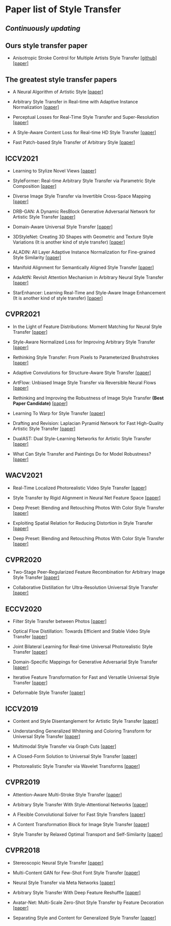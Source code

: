 # Paper list of Style Transfer
## ***Continuously updating***

## Ours style transfer paper
- Anisotropic Stroke Control for Multiple Artists Style Transfer
[[github]](https://github.com/neuralchen/ASMAGAN) [[paper]](https://arxiv.org/abs/2010.08175)

## The greatest style transfer papers
- A Neural Algorithm of Artistic Style
[[paper]](https://arxiv.org/pdf/1508.06576.pdf)

- Arbitrary Style Transfer in Real-time with Adaptive Instance Normalization
[[paper]](https://arxiv.org/pdf/1703.06868.pdf)

- Perceptual Losses for Real-Time Style Transfer and Super-Resolution
[[paper]](https://arxiv.org/pdf/1603.08155.pdf)

- A Style-Aware Content Loss for Real-time HD Style Transfer
[[paper]](https://openaccess.thecvf.com/content_ECCV_2018/papers/Artsiom_Sanakoyeu_A_Style-aware_Content_ECCV_2018_paper.pdf)

- Fast Patch-based Style Transfer of Arbitrary Style
[[paper]](https://arxiv.org/pdf/1612.04337.pdf)

## ICCV2021

- Learning to Stylize Novel Views 
[[paper]](https://arxiv.org/pdf/2105.13509.pdf)

- StyleFormer: Real-time Arbitrary Style Transfer via Parametric Style Composition
[[paper]](https://openaccess.thecvf.com/content/ICCV2021/papers/Wu_StyleFormer_Real-Time_Arbitrary_Style_Transfer_via_Parametric_Style_Composition_ICCV_2021_paper.pdf)

- Diverse Image Style Transfer via Invertible Cross-Space Mapping
[[paper]](https://openaccess.thecvf.com/content/ICCV2021/papers/Chen_Diverse_Image_Style_Transfer_via_Invertible_Cross-Space_Mapping_ICCV_2021_paper.pdf)

- DRB-GAN: A Dynamic ResBlock Generative Adversarial Network for Artistic Style Transfer
[[paper]](https://openaccess.thecvf.com/content/ICCV2021/papers/Xu_DRB-GAN_A_Dynamic_ResBlock_Generative_Adversarial_Network_for_Artistic_Style_ICCV_2021_paper.pdf)

- Domain-Aware Universal Style Transfer
[[paper]](https://openaccess.thecvf.com/content/ICCV2021/papers/Hong_Domain-Aware_Universal_Style_Transfer_ICCV_2021_paper.pdf)

- 3DStyleNet: Creating 3D Shapes with Geometric and Texture Style Variations (It is another kind of style transfer)
[[paper]](https://openaccess.thecvf.com/content/ICCV2021/papers/Yin_3DStyleNet_Creating_3D_Shapes_With_Geometric_and_Texture_Style_Variations_ICCV_2021_paper.pdf)

- ALADIN: All Layer Adaptive Instance Normalization for Fine-grained Style Similarity
[[paper]](https://openaccess.thecvf.com/content/ICCV2021/papers/Ruta_ALADIN_All_Layer_Adaptive_Instance_Normalization_for_Fine-Grained_Style_Similarity_ICCV_2021_paper.pdf)

- Manifold Alignment for Semantically Aligned Style Transfer
[[paper]](https://openaccess.thecvf.com/content/ICCV2021/papers/Huo_Manifold_Alignment_for_Semantically_Aligned_Style_Transfer_ICCV_2021_paper.pdf)

- AdaAttN: Revisit Attention Mechanism in Arbitrary Neural Style Transfer
[[paper]](https://openaccess.thecvf.com/content/ICCV2021/papers/Liu_AdaAttN_Revisit_Attention_Mechanism_in_Arbitrary_Neural_Style_Transfer_ICCV_2021_paper.pdf)

- StarEnhancer: Learning Real-Time and Style-Aware Image Enhancement (It is another kind of style transfer)
[[paper]](https://openaccess.thecvf.com/content/ICCV2021/papers/Song_StarEnhancer_Learning_Real-Time_and_Style-Aware_Image_Enhancement_ICCV_2021_paper.pdf)

## CVPR2021
- In the Light of Feature Distributions: Moment Matching for Neural Style Transfer
[[paper]](https://openaccess.thecvf.com/content/CVPR2021/html/Kalischek_In_the_Light_of_Feature_Distributions_Moment_Matching_for_Neural_CVPR_2021_paper.html)

- Style-Aware Normalized Loss for Improving Arbitrary Style Transfer
[[paper]](https://openaccess.thecvf.com/content/CVPR2021/html/Cheng_Style-Aware_Normalized_Loss_for_Improving_Arbitrary_Style_Transfer_CVPR_2021_paper.html)

- Rethinking Style Transfer: From Pixels to Parameterized Brushstrokes
[[paper]](https://openaccess.thecvf.com/content/CVPR2021/html/Kotovenko_Rethinking_Style_Transfer_From_Pixels_to_Parameterized_Brushstrokes_CVPR_2021_paper.html)

- Adaptive Convolutions for Structure-Aware Style Transfer
[[paper]](https://openaccess.thecvf.com/content/CVPR2021/html/Chandran_Adaptive_Convolutions_for_Structure-Aware_Style_Transfer_CVPR_2021_paper.html)

- ArtFlow: Unbiased Image Style Transfer via Reversible Neural Flows
[[paper]](https://openaccess.thecvf.com/content/CVPR2021/html/An_ArtFlow_Unbiased_Image_Style_Transfer_via_Reversible_Neural_Flows_CVPR_2021_paper.html)

- Rethinking and Improving the Robustness of Image Style Transfer **(Best Paper Candidate)**
[[paper]](https://openaccess.thecvf.com/content/CVPR2021/html/Wang_Rethinking_and_Improving_the_Robustness_of_Image_Style_Transfer_CVPR_2021_paper.html)

- Learning To Warp for Style Transfer
[[paper]](https://openaccess.thecvf.com/content/CVPR2021/html/Liu_Learning_To_Warp_for_Style_Transfer_CVPR_2021_paper.html)

- Drafting and Revision: Laplacian Pyramid Network for Fast High-Quality Artistic Style Transfer
[[paper]](https://openaccess.thecvf.com/content/CVPR2021/html/Lin_Drafting_and_Revision_Laplacian_Pyramid_Network_for_Fast_High-Quality_Artistic_CVPR_2021_paper.html)

- DualAST: Dual Style-Learning Networks for Artistic Style Transfer
[[paper]](https://openaccess.thecvf.com/content/CVPR2021/html/Chen_DualAST_Dual_Style-Learning_Networks_for_Artistic_Style_Transfer_CVPR_2021_paper.html)

- What Can Style Transfer and Paintings Do for Model Robustness?
[[paper]](https://openaccess.thecvf.com/content/CVPR2021/html/Lin_What_Can_Style_Transfer_and_Paintings_Do_for_Model_Robustness_CVPR_2021_paper.html)

## WACV2021
- Real-Time Localized Photorealistic Video Style Transfer
[[paper]](https://openaccess.thecvf.com/content/WACV2021/html/Xia_Real-Time_Localized_Photorealistic_Video_Style_Transfer_WACV_2021_paper.html)

- Style Transfer by Rigid Alignment in Neural Net Feature Space
[[paper]](https://openaccess.thecvf.com/content/WACV2021/html/Hada_Style_Transfer_by_Rigid_Alignment_in_Neural_Net_Feature_Space_WACV_2021_paper.html)

- Deep Preset: Blending and Retouching Photos With Color Style Transfer
[[paper]](https://openaccess.thecvf.com/content/WACV2021/html/Ho_Deep_Preset_Blending_and_Retouching_Photos_With_Color_Style_Transfer_WACV_2021_paper.html)

- Exploiting Spatial Relation for Reducing Distortion in Style Transfer
[[paper]](https://openaccess.thecvf.com/content/WACV2021/html/Chang_Exploiting_Spatial_Relation_for_Reducing_Distortion_in_Style_Transfer_WACV_2021_paper.html)

- Deep Preset: Blending and Retouching Photos With Color Style Transfer
[[paper]](https://openaccess.thecvf.com/content/WACV2021/html/Ho_Deep_Preset_Blending_and_Retouching_Photos_With_Color_Style_Transfer_WACV_2021_paper.html)

## CVPR2020

- Two-Stage Peer-Regularized Feature Recombination for Arbitrary Image Style Transfer
[[paper]](https://openaccess.thecvf.com/content_CVPR_2020/html/Svoboda_Two-Stage_Peer-Regularized_Feature_Recombination_for_Arbitrary_Image_Style_Transfer_CVPR_2020_paper.html)

- Collaborative Distillation for Ultra-Resolution Universal Style Transfer
[[paper]](https://openaccess.thecvf.com/content_CVPR_2020/html/Wang_Collaborative_Distillation_for_Ultra-Resolution_Universal_Style_Transfer_CVPR_2020_paper.html)

## ECCV2020
- Filter Style Transfer between Photos
[[paper]](https://www.ecva.net/papers/eccv_2020/papers_ECCV/html/4809_ECCV_2020_paper.php)

- Optical Flow Distillation: Towards Efficient and Stable Video Style Transfer
[[paper]](https://www.ecva.net/papers/eccv_2020/papers_ECCV/html/13_ECCV_2020_paper.php)

- Joint Bilateral Learning for Real-time Universal Photorealistic Style Transfer
[[paper]](https://www.ecva.net/papers/eccv_2020/papers_ECCV/html/575_ECCV_2020_paper.php)

- Domain-Specific Mappings for Generative Adversarial Style Transfer
[[paper]](https://www.ecva.net/papers/eccv_2020/papers_ECCV/html/634_ECCV_2020_paper.php)

- Iterative Feature Transformation for Fast and Versatile Universal Style Transfer
[[paper]](https://www.ecva.net/papers/eccv_2020/papers_ECCV/html/3170_ECCV_2020_paper.php)

- Deformable Style Transfer
[[paper]](https://www.ecva.net/papers/eccv_2020/papers_ECCV/html/5333_ECCV_2020_paper.php)

## ICCV2019
- Content and Style Disentanglement for Artistic Style Transfer
[[paper]](https://openaccess.thecvf.com/content_ICCV_2019/html/Kotovenko_Content_and_Style_Disentanglement_for_Artistic_Style_Transfer_ICCV_2019_paper.html)

- Understanding Generalized Whitening and Coloring Transform for Universal Style Transfer
[[paper]](https://openaccess.thecvf.com/content_ICCV_2019/html/Chiu_Understanding_Generalized_Whitening_and_Coloring_Transform_for_Universal_Style_Transfer_ICCV_2019_paper.html)

- Multimodal Style Transfer via Graph Cuts
[[paper]](https://openaccess.thecvf.com/content_ICCV_2019/html/Zhang_Multimodal_Style_Transfer_via_Graph_Cuts_ICCV_2019_paper.html)

- A Closed-Form Solution to Universal Style Transfer
[[paper]](https://openaccess.thecvf.com/content_ICCV_2019/html/Lu_A_Closed-Form_Solution_to_Universal_Style_Transfer_ICCV_2019_paper.html)

- Photorealistic Style Transfer via Wavelet Transforms
[[paper]](https://openaccess.thecvf.com/content_ICCV_2019/html/Yoo_Photorealistic_Style_Transfer_via_Wavelet_Transforms_ICCV_2019_paper.html)

## CVPR2019
- Attention-Aware Multi-Stroke Style Transfer
[[paper]](https://openaccess.thecvf.com/content_CVPR_2019/html/Yao_Attention-Aware_Multi-Stroke_Style_Transfer_CVPR_2019_paper.html)

- Arbitrary Style Transfer With Style-Attentional Networks
[[paper]](https://openaccess.thecvf.com/content_CVPR_2019/html/Park_Arbitrary_Style_Transfer_With_Style-Attentional_Networks_CVPR_2019_paper.html)

- A Flexible Convolutional Solver for Fast Style Transfers
[[paper]](https://openaccess.thecvf.com/content_CVPR_2019/html/Puy_A_Flexible_Convolutional_Solver_for_Fast_Style_Transfers_CVPR_2019_paper.html)

- A Content Transformation Block for Image Style Transfer
[[paper]](https://openaccess.thecvf.com/content_CVPR_2019/html/Kotovenko_A_Content_Transformation_Block_for_Image_Style_Transfer_CVPR_2019_paper.html)

- Style Transfer by Relaxed Optimal Transport and Self-Similarity
[[paper]](https://openaccess.thecvf.com/content_CVPR_2019/html/Kolkin_Style_Transfer_by_Relaxed_Optimal_Transport_and_Self-Similarity_CVPR_2019_paper.html)

## CVPR2018
- Stereoscopic Neural Style Transfer
[[paper]](https://openaccess.thecvf.com/content_cvpr_2018/papers/Chen_Stereoscopic_Neural_Style_CVPR_2018_paper.pdf)

- Multi-Content GAN for Few-Shot Font Style Transfer
[[paper]](https://openaccess.thecvf.com/content_cvpr_2018/papers/Azadi_Multi-Content_GAN_for_CVPR_2018_paper.pdf)

- Neural Style Transfer via Meta Networks
[[paper]](https://openaccess.thecvf.com/content_cvpr_2018/papers/Shen_Neural_Style_Transfer_CVPR_2018_paper.pdf)

- Arbitrary Style Transfer With Deep Feature Reshuffle
[[paper]](https://openaccess.thecvf.com/content_cvpr_2018/papers/Gu_Arbitrary_Style_Transfer_CVPR_2018_paper.pdf)

- Avatar-Net: Multi-Scale Zero-Shot Style Transfer by Feature Decoration
[[paper]](https://openaccess.thecvf.com/content_cvpr_2018/papers/Sheng_Avatar-Net_Multi-Scale_Zero-Shot_CVPR_2018_paper.pdf)

- Separating Style and Content for Generalized Style Transfer
[[paper]](https://openaccess.thecvf.com/content_cvpr_2018/papers/Zhang_Separating_Style_and_CVPR_2018_paper.pdf)

